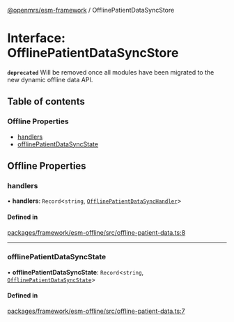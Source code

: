 [@openmrs/esm-framework](../API.md) / OfflinePatientDataSyncStore

# Interface: OfflinePatientDataSyncStore

**`deprecated`** Will be removed once all modules have been migrated to the new dynamic offline data API.

## Table of contents

### Offline Properties

- [handlers](OfflinePatientDataSyncStore.md#handlers)
- [offlinePatientDataSyncState](OfflinePatientDataSyncStore.md#offlinepatientdatasyncstate)

## Offline Properties

### handlers

• **handlers**: `Record`<`string`, [`OfflinePatientDataSyncHandler`](OfflinePatientDataSyncHandler.md)\>

#### Defined in

[packages/framework/esm-offline/src/offline-patient-data.ts:8](https://github.com/mccarthyaaron/openmrs-esm-core/blob/main/packages/framework/esm-offline/src/offline-patient-data.ts#L8)

___

### offlinePatientDataSyncState

• **offlinePatientDataSyncState**: `Record`<`string`, [`OfflinePatientDataSyncState`](OfflinePatientDataSyncState.md)\>

#### Defined in

[packages/framework/esm-offline/src/offline-patient-data.ts:7](https://github.com/mccarthyaaron/openmrs-esm-core/blob/main/packages/framework/esm-offline/src/offline-patient-data.ts#L7)
